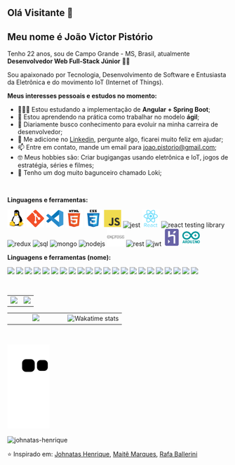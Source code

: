 ## Olá Visitante 👋
## Meu nome é João Victor Pistório

Tenho 22 anos, sou de Campo Grande - MS, Brasil, atualmente **Desenvolvedor Web Full-Stack Júnior** :green_heart:🚀

Sou apaixonado por Tecnologia, Desenvolvimento de Software e Entusiasta da Eletrônica e do movimento IoT (Internet of Things).

**Meus interesses pessoais e estudos no momento:**

- 👨🏽‍💻 Estou estudando a implementação de **Angular + Spring Boot**;
- 🌱 Estou aprendendo na prática como trabalhar no modelo **ágil**; 
- 🔭 Diariamente busco conhecimento para evoluir na minha carreira de desenvolvedor;
- 💬 Me adicione no <a href="https://www.linkedin.com/in/joaopistorio/" target="_blank">Linkedin</a>, pergunte algo, ficarei muito feliz em ajudar;
- 📫 Entre em contato, mande um email para joao.pistorio@gmail.com;
- :nerd_face: Meus hobbies são: Criar bugigangas usando eletrônica e IoT, jogos de estratégia, séries e filmes;
- :dog: Tenho um dog muito bagunceiro chamado Loki;

</br>

**Linguagens e ferramentas:**

<p align="left">
  
  <img src="https://raw.githubusercontent.com/devicons/devicon/master/icons/linux/linux-original.svg" alt="linux" width="40" height="40" />
  <img src="https://raw.githubusercontent.com/devicons/devicon/master/icons/git/git-original.svg" alt="git" width="40" height="40"/> 
  <img src="https://raw.githubusercontent.com/devicons/devicon/master/icons/vscode/vscode-original.svg" alt="vscode" width="40" height="40" />
  <img src="https://raw.githubusercontent.com/devicons/devicon/master/icons/html5/html5-original-wordmark.svg" alt="html5" width="40" height="40"/> 
  <img src="https://raw.githubusercontent.com/devicons/devicon/master/icons/css3/css3-original-wordmark.svg" alt="css3" width="40" height="40"/> 
  <img src="https://raw.githubusercontent.com/devicons/devicon/master/icons/javascript/javascript-original.svg" alt="javascript" width="40" height="40"/>
  <img src="https://www.learnstorybook.com/intro-to-storybook/logo-jest.png" alt="jest" width="40" height="40" />
  <img src="https://raw.githubusercontent.com/devicons/devicon/master/icons/react/react-original-wordmark.svg" alt="react" width="40" height="40"/> 
  <img src="https://testing-library.com/img/octopus-128x128.png" alt="react testing library" width="40" height="40"/> 
  <img src="https://seeklogo.com/images/R/redux-logo-9CA6836C12-seeklogo.com.png" alt="redux" width="40" height="40"/> 
  <img src="https://dataplatformlabs.com/wp-content/uploads/2017/07/azure-sql-cover-e1457998199378.png" alt="sql" width="40" height="40"/> 
  <img src="https://img.icons8.com/color/480/mongodb.png" alt="mongo" width="40" height="40"/> 
  <img src="https://walde.co/wp-content/uploads/2016/09/nodejs_logo.png" alt="nodejs" width="40" height="40"/> 
  <img src="https://raw.githubusercontent.com/devicons/devicon/master/icons/express/express-original-wordmark.svg" alt="express" width="40" height="40"/> 
  <img src="https://docs.getxray.app/download/thumbnails/31621455/rest_api2.png?version=2&modificationDate=1600507699924&api=v2" alt="rest" width="40" height="40"/> 
   <img src="https://coursework.vschool.io/content/images/2016/06/jwt.png" alt="jwt" width="40" height="40"/> 
   <img src="https://raw.githubusercontent.com/devicons/devicon/master/icons/heroku/heroku-plain.svg" alt="heroku" width="40" height="40"/> 
   <img src="https://github.com/devicons/devicon/blob/master/icons/arduino/arduino-original-wordmark.svg" alt="arduino" width="40" height="40" />
</p>

**Linguagens e ferramentas (nome):**
  
<p align="left"> 
  <img src="https://img.shields.io/badge/Linux-FCC624?style=flat&logo=linux&logoColor=black">
  <img src="https://img.shields.io/badge/Ubuntu-E95420?style=flat&logo=ubuntu&logoColor=white">
  <img src="http://img.shields.io/badge/-Git-F1502F?style=flat&logo=git&logoColor=FFFFFF">
  <img src="http://img.shields.io/badge/-VS%20Code-007ACC?style=flat&logo=visual%20studio%20code&logoColor=white">
  <img src = "https://img.shields.io/badge/-HTML5-E34F26?style=flat&logo=html5&logoColor=white"> 
  <img src = "https://img.shields.io/badge/-CSS3-1572B6?style=flat&logo=css3&logoColor=white">
  <img src="https://img.shields.io/badge/-JavaScript-eed718?style=flat&logo=javascript&logoColor=ffffff">
  <img src="https://img.shields.io/badge/Jest-C21325?style=flat&logo=jest&logoColor=white">
  <img src="https://img.shields.io/badge/-React-000000?style=flat&logo=react&logoColor=00c8ff">
  <img src="https://img.shields.io/badge/Redux-593D88?style=flat&logo=redux&logoColor=white">
  <img src="https://img.shields.io/badge/MySQL-00000F?style=flat&logo=mysql&logoColor=white">
  <img src="https://img.shields.io/badge/-MongoDB-4DB33D?style=flat&logo=mongodb&logoColor=FFFFFF">
  <img src="https://img.shields.io/badge/-Node.js-3C873A?style=flat&logo=Node.js&logoColor=white">
  <img src="https://img.shields.io/badge/-Express.js-787878?style=flat">
  <img src="https://img.shields.io/badge/Heroku-430098?style=flat&logo=heroku&logoColor=white">
  <img src="http://img.shields.io/badge/-Github-000000?style=flat&logo=github&logoColor=FFFFFF">
  <img src="https://img.shields.io/badge/Markdown-000000?style=flat&logo=markdown&logoColor=white">
  <img src="https://img.shields.io/badge/-Progressive Web Apps-5A0FC8?style=flat">
  <img src="https://img.shields.io/badge/Slack-4A154B?style=flat&logo=slack&logoColor=white">
  <img src="https://img.shields.io/badge/Zoom-2D8CFF?style=flat&logo=zoom&logoColor=white">
  
  
  <img src="https://img.shields.io/badge/Arduino-00979D?style=flat&logo=Arduino&logoColor=white">
  <img src="https://img.shields.io/badge/Adobe%20Photoshop-31A8FF?style=flat&logo=Adobe%20Photoshop&logoColor=black">
  
   
  
 
</p>

</br>

<table>
  <tr>
    <td width="50%" align="center" vertical-align="middle">
      <img src="https://github-readme-stats.vercel.app/api?username=pistorio3&theme=chartreuse&show_icons=true&hide_border=true" />
    </td>
    <td width="50%" align="center" vertical-align="middle">
      <img src="https://github-readme-streak-stats.herokuapp.com/?user=pistorio3&theme=chartreuse&hide_border=true" />
    </td>
  </tr>
</table>

<table>
  <tr>
    <td width="50%" align="center" vertical-align="middle">
      <img src="https://github-readme-stats.vercel.app/api/top-langs/?username=pistorio3&layout=compact&theme=chartreuse&hide_border=true" />
    </td>
    <td width="50%" align="center" vertical-align="middle">
      <img src="https://github-readme-stats.vercel.app/api/wakatime?username=pistoriojoao&layout=compact&v=2" alt="Wakatime stats">
    </td>
  </tr>
</table>

</br>

![Snake animation](https://github.com/pistorio3/pistorio3/blob/output/github-contribution-grid-snake.svg)

<p align="left"> <img src="https://komarev.com/ghpvc/?username=pistorio3" alt="johnatas-henrique" /> </p>

⭐️ Inspirado em: [Johnatas Henrique](https://github.com/johnatas-henrique), [Maitê Marques](https://github.com/maite-marques), [Rafa Ballerini](https://github.com/rafaballerini)
